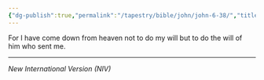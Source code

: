 ```yaml
---
{"dg-publish":true,"permalink":"/tapestry/bible/john/john-6-38/","title":"John 6:38","tags":["bible-verse","bible-verse"],"dgHomeLink":true,"dgShowLocalGraph":true,"dgEnableSearch":true}
---
```


For I have come down from heaven not to do my will but to do the will of him who sent me.

---
*New International Version (NIV)*